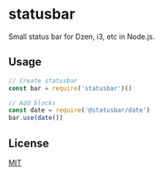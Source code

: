 # statusbar

Small status bar for Dzen, i3, etc in Node.js.

## Usage

```js
// Create statusbar
const bar = require('statusbar')()

// Add blocks
const date = require('@statusbar/date')
bar.use(date())
```

## License

[MIT](../../LICENSE)
